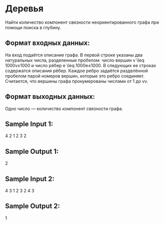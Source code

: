 # Деревья

Найти количество компонент связности неориентированного графа при помощи поиска в глубину.

## Формат входных данных:
На вход подаётся описание графа. В первой строке указаны два натуральных числа, разделенные пробелом: число вершин v \leq 1000v≤1000 и число рёбер e \leq 1000e≤1000. В следующих ee строках содержатся описания рёбер. Каждое ребро задаётся разделённой пробелом парой номеров вершин, которые это ребро соединяет. Считается, что вершины графа пронумерованы числами от 1 до vv.

## Формат выходных данных:

Одно число — количество компонент связности графа.

## Sample Input 1:

4 2
1 2
3 2
## Sample Output 1:

2
## Sample Input 2:

4 3
1 2
3 2
4 3
## Sample Output 2:

1